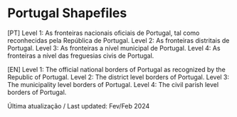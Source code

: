 # Portugal Shapefiles

[PT]
Level 1: As fronteiras nacionais oficiais de Portugal, tal como reconhecidas pela República de Portugal.
Level 2: As fronteiras distritais de Portugal.
Level 3: As fronteiras a nível municipal de Portugal.
Level 4: As fronteiras a nível das freguesias civis de Portugal.

[EN]
Level 1: The official national borders of Portugal as recognized by the Republic of Portugal.
Level 2: The district level borders of Portugal.
Level 3: The municipality level borders of Portugal.
Level 4: The civil parish level borders of Portugal.

Última atualização / Last updated: Fev/Feb 2024
